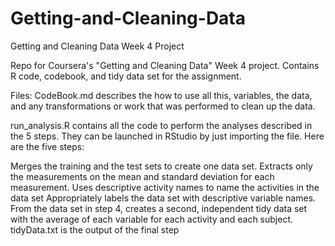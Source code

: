 # Getting-and-Cleaning-Data
Getting and Cleaning Data Week 4 Project

Repo for Coursera's "Getting and Cleaning Data" Week 4 project. Contains R code, codebook, and tidy data set for the assignment.

Files: CodeBook.md describes the how to use all this, variables, the data, and any transformations or work that was performed to clean up the data.

run_analysis.R contains all the code to perform the analyses described in the 5 steps. They can be launched in RStudio by just importing the file. Here are the five steps:

Merges the training and the test sets to create one data set. Extracts only the measurements on the mean and standard deviation for each measurement. Uses descriptive activity names to name the activities in the data set Appropriately labels the data set with descriptive variable names. From the data set in step 4, creates a second, independent tidy data set with the average of each variable for each activity and each subject. tidyData.txt is the output of the final step
